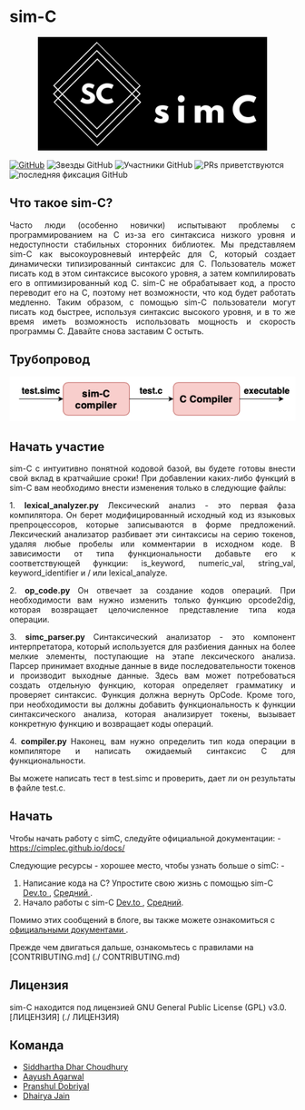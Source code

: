 
# sim-C

<p align = "center">
  <img src = "../logo.png" height = "200">
</p>

[![GitHub](https://img.shields.io/github/license/cimplec/sim-c)](https://github.com/cimplec/sim-c/blob/master/LICENSE)  ![Звезды GitHub](https://img.shields.io/github/stars/cimplec/sim-c?style=plastic)  ![Участники  GitHub](https://img.shields.io/github/contributors/cimplec/sim-c)  ![PRs приветствуются](https://img.shields.io/badge/PRs-welcome-brightgreen.svg)  ![последняя фиксация GitHub](https://img.shields.io/github/last-commit/cimplec/sim-c)

## Что такое sim-C?

<p align = "justify"> Часто люди (особенно новички) испытывают проблемы с программированием на C из-за его синтаксиса низкого уровня и недоступности стабильных сторонних библиотек. Мы представляем sim-C как высокоуровневый интерфейс для C, который создает динамически типизированный синтаксис для C. Пользователь может писать код в этом синтаксисе высокого уровня, а затем компилировать его в оптимизированный код C. sim-C не обрабатывает код, а просто переводит его на C, поэтому нет возможности, что код будет работать медленно. Таким образом, с помощью sim-C пользователи могут писать код быстрее, используя синтаксис высокого уровня, и в то же время иметь возможность использовать мощность и скорость программы C. Давайте снова заставим C остыть. </p>

## Трубопровод

<p align = "center">
  <img src = "../simc-pipeline.png">
</p>

## Начать участие

<p align = "justify"> sim-C с интуитивно понятной кодовой базой, вы будете готовы внести свой вклад в кратчайшие сроки!
При добавлении каких-либо функций в sim-C вам необходимо внести изменения только в следующие файлы: </p>

<p align = "justify"> 1. <strong> lexical_analyzer.py </strong>
Лексический анализ - это первая фаза компилятора. Он берет модифицированный исходный код из языковых препроцессоров, которые записываются в форме предложений. Лексический анализатор разбивает эти синтаксисы на серию токенов, удаляя любые пробелы или комментарии в исходном коде. В зависимости от типа функциональности добавьте его к соответствующей функции: is_keyword, numeric_val, string_val, keyword_identifier и / или lexical_analyze. </p>

<p align = "justify"> 2. <strong> op_code.py </strong>
Он отвечает за создание кодов операций. При необходимости вам нужно изменить только функцию opcode2dig, которая возвращает целочисленное представление типа кода операции. </p>

<p align = "justify"> 3. <strong> simc_parser.py </strong>
Синтаксический анализатор - это компонент интерпретатора, который используется для разбиения данных на более мелкие элементы, поступающие на этапе лексического анализа. Парсер принимает входные данные в виде последовательности токенов и производит выходные данные. Здесь вам может потребоваться создать отдельную функцию, которая определяет грамматику и проверяет синтаксис. Функция должна вернуть OpCode. Кроме того, при необходимости вы должны добавить функциональность к функции синтаксического анализа, которая анализирует токены, вызывает конкретную функцию и возвращает коды операций. </p>

<p align = "justify"> 4. <strong> compiler.py </strong>
Наконец, вам нужно определить тип кода операции в компиляторе и написать ожидаемый синтаксис C для функциональности. </p>

<p align = "justify"> Вы можете написать тест в test.simc и проверить, дает ли он результаты в файле test.c. </p>


## Начать

Чтобы начать работу с simC, следуйте официальной документации: - https://cimplec.github.io/docs/

Следующие ресурсы - хорошее место, чтобы узнать больше о simC: -

1) Написание кода на C? Упростите свою жизнь с помощью sim-C <a href="https://dev.to/cimplec/writing-code-in-c-simplify-your-life-with-sim-c-2dkj"> Dev.to </a>, <a href="https://medium.com/oss-build/writing-code-in-c-simplify-your-life-with-sim-c-9dd98f882bf8"> Средний </a>.
2) Начало работы с sim-C <a href="https://dev.to/cimplec/getting-started-with-sim-c-4iek"> Dev.to </a>, <a href= "https://medium.com/oss-build/getting-started-with-sim-c-1397ee539877">Средний</a>.

Помимо этих сообщений в блоге, вы также можете ознакомиться с <a href="https://cimplec.github.io/docs"> официальными документами </a>.

Прежде чем двигаться дальше, ознакомьтесь с правилами на [CONTRIBUTING.md] (./ CONTRIBUTING.md)

## Лицензия

sim-C находится под лицензией GNU General Public License (GPL) v3.0. [ЛИЦЕНЗИЯ] (./ ЛИЦЕНЗИЯ)

## Команда

- [Siddhartha Dhar Choudhury](https://github.com/frankhart2018)
- [Aayush Agarwal](https://github.com/Aayush-99)
- [Pranshul Dobriyal](https://github.com/PranshulDobriyal)
- [Dhairya Jain](https://github.com/dhairyaj)
